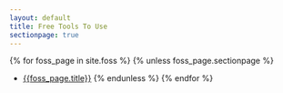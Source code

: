 ```yaml
---
layout: default
title: Free Tools To Use
sectionpage: true
---
```


{% for foss_page in site.foss %}
  {% unless foss_page.sectionpage %}
  * [{{foss_page.title}}]({{foss_page.url}})
  {% endunless %}
{% endfor %}